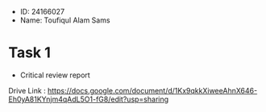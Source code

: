 - ID: 24166027
- Name: Toufiqul Alam Sams

# Task 1
- Critical review report
  
Drive Link : https://docs.google.com/document/d/1Kx9qkkXiweeAhnX646-Eh0yA81KYnjm4qAdL5O1-fG8/edit?usp=sharing 
